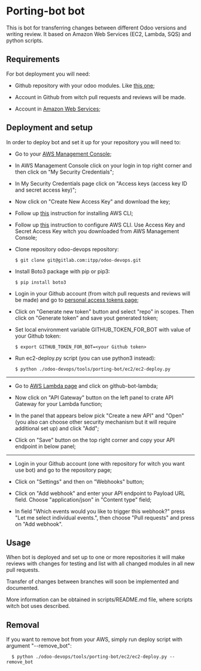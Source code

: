 # Porting-bot bot

This is bot for transferring changes between different Odoo versions and writing review. It based on Amazon Web Services (EC2, Lambda, SQS) and python scripts.

## Requirements 

For bot deployment you will need:

* Github repository with your odoo modules. Like [this one](https://github.com/it-projects-llc/pos-addons);

* Account in Github from witch pull requests and reviews will be made.

* Account in [Amazon Web Services](https://aws.amazon.com);

## Deployment and setup

In order to deploy bot and set it up for your repository you will need to:

* Go to your [AWS Management Console](https://console.aws.amazon.com);

* In AWS Management Console click on your login in top right corner and then click on "My Security Credentials";

* In My Security Credentials page click on "Access keys (access key ID and secret access key)";

* Now click on "Create New Access Key" and download the key;

* Follow up [this](https://docs.aws.amazon.com/en_us/cli/latest/userguide/cli-chap-install.html) instruction for installing AWS CLI;

* Follow up [this](https://docs.aws.amazon.com/en_us/cli/latest/userguide/cli-chap-configure.html) instruction to configure AWS CLI. Use Access Key and Secret Access Key witch you downloaded from AWS Management Console;

* Clone repository odoo-devops repository:
    
      $ git clone git@gitlab.com:itpp/odoo-devops.git 

* Install Boto3 package with pip or pip3:

      $ pip install boto3
      
* Login in your Github account (from witch pull requests and reviews will be made) and go to [personal access tokens page](https://github.com/settings/tokens);

* Click on "Generate new token" button and select "repo" in scopes. Then click on "Generate token" and save yout generated token;

* Set local environment variable GITHUB_TOKEN_FOR_BOT with value of your Github token:

      $ export GITHUB_TOKEN_FOR_BOT=<your Github token>
      
* Run ec2-deploy.py script (you can use python3 instead):

      $ python ./odoo-devops/tools/porting-bot/ec2/ec2-deploy.py
      
-------

* Go to [AWS Lambda page](https://console.aws.amazon.com/lambda/home) and click on github-bot-lambda;

* Now click on "API Gateway" button on the left panel to crate API Gateway for your Lambda function;

* In the panel that appears below pick "Create a new API" and "Open" (you also can choose other security mechanism but it will require additional set up) and click "Add";

* Click on "Save" button on the top right corner and copy your API endpoint in below panel;
-------

* Login in your Github account (one with repository for witch you want use bot) and go to the repository page;

* Click on "Settings" and then on "Webhooks" button;

* Click on "Add webhook" and enter your API endpoint to Payload URL field. Choose "application/json" in "Content type" field;

* In field "Which events would you like to trigger this webhook?" press "Let me select individual events.", then choose "Pull requests" and press on "Add webhook".

## Usage

When bot is deployed and set up to one or more repositories it will make reviews with changes for testing and list with all changed modules in all new pull requests.

Transfer of changes between branches will soon be implemented and documented.

More information can be obtained in scripts/README.md file, where scripts witch bot uses described.

## Removal 

If you want to remove bot from your AWS, simply run deploy script with argument "--remove_bot":

      $ python ./odoo-devops/tools/porting-bot/ec2/ec2-deploy.py --remove_bot